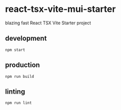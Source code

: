 # react-tsx-vite-mui-starter

blazing fast React TSX Vite Starter project

## development

`npm start`

## production

`npm run build`

## linting

`npm run lint`

